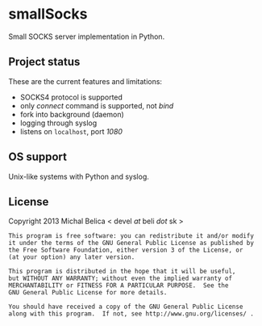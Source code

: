smallSocks
==========

Small SOCKS server implementation in Python.

Project status
--------------

These are the current features and limitations:

  * SOCKS4 protocol is supported
  * only *connect* command is supported, not *bind*
  * fork into background (daemon)
  * logging through syslog
  * listens on `localhost`, port *1080*

OS support
----------

Unix-like systems with Python and syslog.

License
-------

Copyright 2013 Michal Belica < devel *at* beli *dot* sk >

```
This program is free software: you can redistribute it and/or modify
it under the terms of the GNU General Public License as published by
the Free Software Foundation, either version 3 of the License, or
(at your option) any later version.

This program is distributed in the hope that it will be useful,
but WITHOUT ANY WARRANTY; without even the implied warranty of
MERCHANTABILITY or FITNESS FOR A PARTICULAR PURPOSE.  See the
GNU General Public License for more details.

You should have received a copy of the GNU General Public License
along with this program.  If not, see http://www.gnu.org/licenses/ .
```

